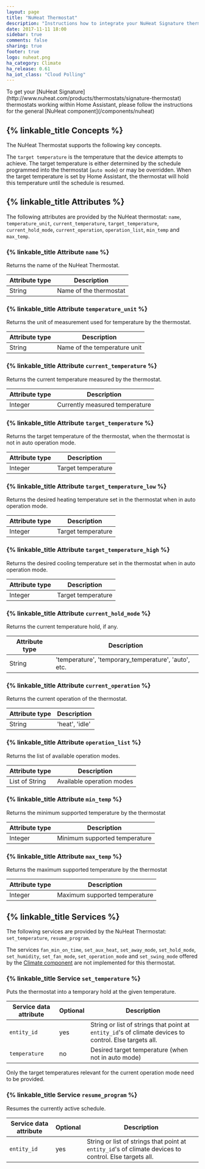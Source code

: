 ```yaml
---
layout: page
title: "NuHeat Thermostat"
description: "Instructions how to integrate your NuHeat Signature thermostats within Home Assistant."
date: 2017-11-11 18:00
sidebar: true
comments: false
sharing: true
footer: true
logo: nuheat.png
ha_category: Climate
ha_release: 0.61
ha_iot_class: "Cloud Polling"
---
```


<p class='note'>
To get your [NuHeat Signature](http://www.nuheat.com/products/thermostats/signature-thermostat) thermostats working within Home Assistant, please follow the instructions for the general [NuHeat component](/components/nuheat)
</p>

## {% linkable_title Concepts %}

The NuHeat Thermostat supports the following key concepts.

The `target temperature` is the temperature that the device attempts to achieve. The target temperature is either determined by the schedule programmed into the thermostat (`auto mode`) or may be overridden. When the target temperature is set by Home Assistant, the thermostat will hold this temperature until the schedule is resumed.


## {% linkable_title Attributes %}

The following attributes are provided by the NuHeat thermostat: `name`, `temperature_unit`, `current_temperature`, `target_temperature`, `current_hold_mode`, `current_operation`, `operation_list`, `min_temp` and `max_temp`.


### {% linkable_title Attribute `name` %}

Returns the name of the NuHeat Thermostat.

| Attribute type | Description |
| ---------------| ----------- |
| String | Name of the thermostat

### {% linkable_title Attribute `temperature_unit` %}

Returns the unit of measurement used for temperature by the thermostat.

| Attribute type | Description |
| ---------------| ----------- |
| String | Name of the temperature unit

### {% linkable_title Attribute `current_temperature` %}

Returns the current temperature measured by the thermostat.

| Attribute type | Description |
| ---------------| ----------- |
| Integer | Currently measured temperature

### {% linkable_title Attribute `target_temperature` %}

Returns the target temperature of the thermostat, when the thermostat is
not in auto operation mode.

| Attribute type | Description |
| ---------------| ----------- |
| Integer | Target temperature

### {% linkable_title Attribute `target_temperature_low` %}

Returns the desired heating temperature set in the thermostat when in
auto operation mode.

| Attribute type | Description |
| ---------------| ----------- |
| Integer | Target temperature

### {% linkable_title Attribute `target_temperature_high` %}

Returns the desired cooling temperature set in the thermostat when in
auto operation mode.

| Attribute type | Description |
| ---------------| ----------- |
| Integer | Target temperature

### {% linkable_title Attribute `current_hold_mode` %}

Returns the current temperature hold, if any.

| Attribute type | Description |
| ---------------| ----------- |
| String | 'temperature', 'temporary_temperature', 'auto', etc.

### {% linkable_title Attribute `current_operation` %}

Returns the current operation of the thermostat.

| Attribute type | Description |
| ---------------| ----------- |
| String | 'heat', 'idle'

### {% linkable_title Attribute `operation_list` %}

Returns the list of available operation modes.

| Attribute type | Description |
| ---------------| ----------- |
| List of String | Available operation modes

### {% linkable_title Attribute `min_temp` %}

Returns the minimum supported temperature by the thermostat

| Attribute type | Description |
| ---------------| ----------- |
| Integer | Minimum supported temperature

### {% linkable_title Attribute `max_temp` %}

Returns the maximum supported temperature by the thermostat

| Attribute type | Description |
| ---------------| ----------- |
| Integer | Maximum supported temperature


## {% linkable_title Services %}

The following services are provided by the NuHeat Thermostat: `set_temperature`, `resume_program`.

The services `fan_min_on_time`, `set_aux_heat`, `set_away_mode`, `set_hold_mode`, `set_humidity`, `set_fan_mode`, `set_operation_mode` and `set_swing_mode` offered by the [Climate component](/components/climate/) are not implemented for this thermostat.

### {% linkable_title Service `set_temperature` %}

Puts the thermostat into a temporary hold at the given temperature.

| Service data attribute | Optional | Description |
| ---------------------- | -------- | ----------- |
| `entity_id` | yes | String or list of strings that point at `entity_id`'s of climate devices to control. Else targets all.
| `temperature` | no | Desired target temperature (when not in auto mode)

Only the target temperatures relevant for the current operation mode need to
be provided.

### {% linkable_title Service `resume_program` %}

Resumes the currently active schedule.

| Service data attribute | Optional | Description |
| ---------------------- | -------- | ----------- |
| `entity_id` | yes | String or list of strings that point at `entity_id`'s of climate devices to control. Else targets all.
